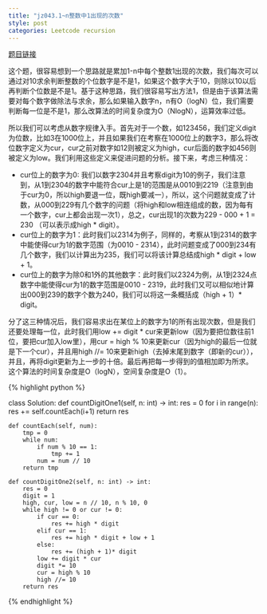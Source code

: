 ```yaml
---
title: "jz043.1~n整数中1出现的次数"
style: post
categories: Leetcode recursion
---
```


[题目链接](https://leetcode-cn.com/problems/1nzheng-shu-zhong-1chu-xian-de-ci-shu-lcof/submissions/)

这个题，很容易想到一个思路就是累加1-n中每个整数1出现的次数，我们每次可以通过对10求余判断整数的个位数字是不是1，如果这个数字大于10，则除以10以后再判断个位数是不是1。基于这种思路，我们很容易写出方法1，但是由于该算法需要对每个数字做除法与求余，那么如果输入数字n，n有O（logN）位，我们需要判断每一位是不是1，那么改算法的时间复杂度为O（NlogN），运算效率过低。

所以我们可以考虑从数字规律入手。首先对于一个数，如123456，我们定义digit为位数，比如3在1000位上，并且如果我们在考察在1000位上的数字3，那么将改位数字定义为cur，cur之前对数字如12则被定义为high，cur后面的数字如456则被定义为low。我们利用这些定义来促进问题的分析。接下来，考虑三种情况：
+ cur位上的数字为0: 我们以数字2304并且考察digit为10的例子，我们注意到，从1到2304的数字中能符合cur上是1的范围是从0010到2219（注意到由于cur为0，所以high要退一位，既high要减一），所以，这个问题就变成了计数，从000到229有几个数字的问题（将high和low相连组成的数，因为每有一个数字，cur上都会出现一次1），总之，cur出现1的次数为229 - 000 + 1 = 230 （可以表示成high * digit）。
+ cur位上的数字为1：此时我们以2314为例子，同样的，考察从1到2314的数字中能使得cur为1的数字范围（为0010 - 2314），此时问题变成了000到234有几个数字，我们以计算出为235，我们可以将该计算总结成high * digit + low + 1。
+ cur位上的数字为除0和1外的其他数字：此时我们以2324为例，从1到2324点数字中能使得cur为1的数字范围是0010 - 2319，此时我们又可以相似地计算出000到239的数字个数为240，我们可以将这一条概括成（high + 1）* digit。

分了这三种情况后，我们容易求出在某位上的数字为1的所有出现次数，但是我们还要处理每一位，此时我们用low += digit * cur来更新low（因为要把位数往前1位，要把cur加入low里），用cur = high % 10来更新cur（因为high的最后一位就是下一个cur），并且用high //= 10来更新high（去掉末尾到数字（即新的cur）），并且，再将digit更新为上一步的十倍。最后再把每一步得到的值相加即为所求。这个算法的时间复杂度是O（logN），空间复杂度是O（1）。

{% highlight python %}

class Solution:
    def countDigitOne1(self, n: int) -> int:
        res = 0
        for i in range(n):
            res += self.countEach(i+1)
        return res

    def countEach(self, num):
        tmp = 0
        while num:
            if num % 10 == 1:
                tmp += 1
            num = num // 10
        return tmp

    def countDigitOne2(self, n: int) -> int:
        res = 0
        digit = 1
        high, cur, low = n // 10, n % 10, 0
        while high != 0 or cur != 0:
            if cur == 0:
                res += high * digit
            elif cur == 1:
                res += high * digit + low + 1
            else:
                res += (high + 1)* digit
            low += digit * cur
            digit *= 10
            cur = high % 10
            high //= 10
        return res

{% endhighlight %}

